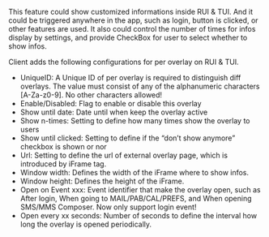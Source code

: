This feature could show customized informations inside RUI & TUI. And it could be triggered anywhere in the app, such as login, button is clicked, or other features are used. It also could control the number of times for infos display by settings, and provide CheckBox for user to select whether to show infos.

Client adds the following configurations for per overlay on RUI & TUI.
-	UniqueID: A Unique ID of per overlay is required to distinguish diff overlays. The value must consist of any of the alphanumeric characters [A-Za-z0-9]. No other characters allowed!
-	Enable/Disabled: Flag to enable or disable this overlay
-	Show until date: Date until when keep the overlay active
-	Show n-times: Setting to define how many times show the overlay to users
-	Show until clicked: Setting to define if the “don’t show anymore” checkbox is shown or nor
- Url: Setting to define the url of external overlay page, which is introduced by iFrame tag.
-	Window width: Defines the width of the iFrame where to show infos.
-	Window height: Defines the height of the iFrame.
-	Open on Event xxx: Event identifier that make the overlay open, such as After login,  When going to MAIL/PAB/CAL/PREFS, and When opening SMS/MMS Composer. Now only support login event!
-	Open every xx seconds: Number of seconds to define the interval how long the overlay is opened periodically.